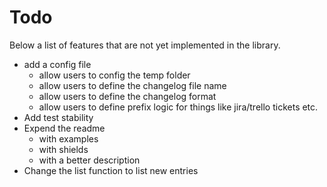# Todo

Below a list of features that are not yet implemented in the library.

* add a config file
  * allow users to config the temp folder
  * allow users to define the changelog file name
  * allow users to define the changelog format
  * allow users to define prefix logic for things like jira/trello tickets etc.
* Add  test stability
* Expend the readme
  * with examples
  * with shields
  * with a better description
* Change the list function to list new entries

